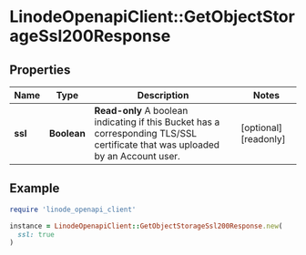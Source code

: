 # LinodeOpenapiClient::GetObjectStorageSsl200Response

## Properties

| Name | Type | Description | Notes |
| ---- | ---- | ----------- | ----- |
| **ssl** | **Boolean** | __Read-only__ A boolean indicating if this Bucket has a corresponding TLS/SSL certificate that was uploaded by an Account user. | [optional][readonly] |

## Example

```ruby
require 'linode_openapi_client'

instance = LinodeOpenapiClient::GetObjectStorageSsl200Response.new(
  ssl: true
)
```

